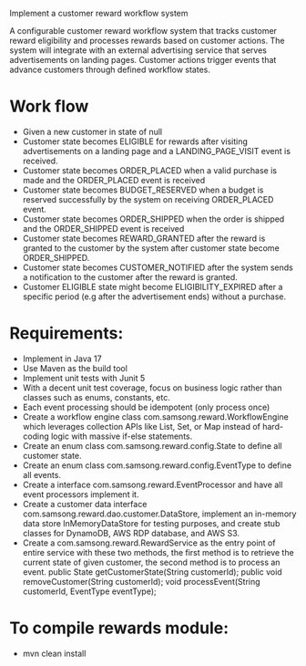 Implement a customer reward workflow system

A configurable customer reward workflow system that tracks customer reward eligibility and processes rewards based on customer actions. The system will integrate with an external advertising service that serves advertisements on landing pages. Customer actions trigger events that advance customers through defined workflow states.

# Work flow
- Given a new customer in state of null
- Customer state becomes ELIGIBLE for rewards after visiting advertisements on a landing page and a LANDING_PAGE_VISIT event is received.
- Customer state becomes ORDER_PLACED when a valid purchase is made and the ORDER_PLACED event is received
- Customer state becomes BUDGET_RESERVED when a budget is reserved successfully by the system on receiving ORDER_PLACED event.
- Customer state becomes ORDER_SHIPPED when the order is shipped and the ORDER_SHIPPED event is received
- Customer state becomes REWARD_GRANTED after the reward is granted to the customer by the system after customer state become ORDER_SHIPPED.
- Customer state becomes CUSTOMER_NOTIFIED after the system sends a notification to the customer after the reward is granted.
- Customer ELIGIBLE state might become ELIGIBILITY_EXPIRED after a specific period (e.g after the advertisement ends) without a purchase.


# Requirements:
- Implement in Java 17
- Use Maven as the build tool
- Implement unit tests with Junit 5
- With a decent unit test coverage, focus on business logic rather than classes such as enums, constants, etc.
- Each event processing should be idempotent (only process once)
- Create a workflow engine class com.samsong.reward.WorkflowEngine which leverages collection APIs like List, Set, or Map instead of hard-coding logic with massive if-else statements.
- Create an enum class com.samsong.reward.config.State to define all customer state.
- Create an enum class com.samsong.reward.config.EventType to define all events.
- Create a interface com.samsong.reward.EventProcessor and have all event processors implement it.
- Create a customer data interface com.samsong.reward.dao.customer.DataStore, implement an in-memory data store InMemoryDataStore for testing purposes, and create stub classes for DynamoDB, AWS RDP database, and AWS S3.
- Create a com.samsong.reward.RewardService as the entry point of entire service with these two methods, the first method is to retrieve the current state of given customer, the second method is to process an event.
  public State getCustomerState(String customerId);
  public void removeCustomer(String customerId);
  void processEvent(String customerId, EventType eventType);

# To compile rewards module:
- mvn clean install